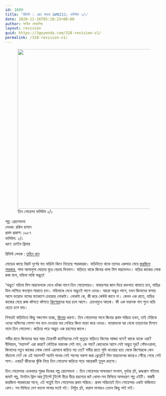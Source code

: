 ```yaml
---
id: 1609
title: 'রিভিউ : প্রেত সাধনা &#8211; ভলিউম ২/১'
date: 2020-11-16T05:10:23+00:00
author: ফাহিম মোন্তাসির
layout: revision
guid: https://3goyenda.com/318-revision-v1/
permalink: /318-revision-v1/
---
```

<figure class="wp-block-image size-large"><img loading="lazy" width="1024" height="512" src="https://3goyenda.com/wp-content/uploads/2020/11/REVIEW-2-1-1024x512.jpg" alt="" class="wp-image-1595" srcset="https://3goyenda.com/wp-content/uploads/2020/11/REVIEW-2-1-1024x512.jpg 1024w, https://3goyenda.com/wp-content/uploads/2020/11/REVIEW-2-1-300x150.jpg 300w, https://3goyenda.com/wp-content/uploads/2020/11/REVIEW-2-1-768x384.jpg 768w, https://3goyenda.com/wp-content/uploads/2020/11/REVIEW-2-1.jpg 1200w" sizes="(max-width: 1024px) 100vw, 1024px" /><figcaption>তিন গোয়েন্দা ভলিউম ২/১</figcaption></figure> 

<p class="has-text-align-center">
  গল্প: প্রেতসাধনা<br />লেখক: রকিব হাসান<br />প্রথম প্রকাশ: ১৯৮৭<br />ভলিউম: ২/১<br />ধরণ: ক্রাইম থ্রিলার
</p>

<p class="has-text-align-center">
  রিভিউ লেখক : <a rel="noopener noreferrer" href="https://m.facebook.com/profile.php?id=100006807845424" target="_blank">তুহিন খান</a>
</p>

মোড়ের কাছে বিরাট দুর্গের মত বাড়িটা কিনে নিয়েছে পারকাররা। বাড়িটাতে থাকে তাদের একমাত্র মেয়ে [জরজিনা পারকার](https://3goyenda.com/georgina-parker/), শাদা আপালুসা ঘোড়ায় ঘুরে বেড়ায় দিনমান। বাড়িতে থাকে জিনার খালা মিস মারভেলও। বাড়ির কাজের লোক রুজ বলে, মহিলা নাকি অদ্ভুত!

&#8216;অদ্ভুত&#8217; মহিলা মিস মারভেলকে দেখে খটকা লাগে তিন গোয়েন্দারও। মাকড়শার জাল দিয়ে রক্তপাত থামাতে চান, মাছির ডিম লাগিয়ে ক্ষতস্থান সারাতে চান। মহিলাকে দেখে অদ্ভুতই লাগে ওদের। আরো অদ্ভুত লাগে, যখন জিনাদের বাসায় আসে ভ্যারাড নামের ফ্যাকাশে চেহারার লোকটা। লোকটা কে, কী করে কেউউ জানে না। কেবল এক রাতে, বাড়ির কাজের মেয়ে রুজ কাঁপতে কাঁপতে <a href="https://3goyenda.com/kishor-pasha/" target="_blank" rel="noopener noreferrer">কিশোর</a>দের ঘরে চলে আসে। চোখেমুখে আতঙ্ক। কী এক ভয়ানক গান শুনে বাড়ি ছেড়ে চলে যায়।

নিশ্চয়ই বাড়িটাতে কিছু গন্ডগোল হচ্ছে, <a href="https://3goyenda.com/georgina-parker/" target="_blank" rel="noopener noreferrer">জিনার</a> ধারণা। তিন গোয়েন্দার সাথে জিনার প্রথম পরিচয় তখন, তাই টেরিকে ওদের অফিসের গোপন পথ বলে দেওয়ার ভয় দেখিয়ে জিনা ভাড়া করে ওদের। ভ্যারাডকে ঘর থেকে তাড়ানোর মিশনে নামে তিন গোয়েন্দা। জড়িয়ে পড়ে অদ্ভুত এক রহস্যের জালে।

গভীর রাতে জিনাদের ঘরে আর টেরেনটি ক্যানিয়নের সেই ভূতুড়ে বাড়িতে কিসের আড্ডা বসে? কাকে ডাকে ওরা? বীলিয়াল, &#8216;মহাসর্প&#8217; এরা কারা? ভৌতিক ভয়ানক সেই গান, কে গায়? কোত্থেকে আসে সেই অদ্ভুত সুর? গোঁফওয়ালা, জিনাদের নতুন কাজের লোক ফোর্ড এরসাথে জড়িত নয় তো? গভীর রাতে গুলি খাওয়ার হাত থেকে কিশোরকে কেন বাঁচালো সে? কে এই মহাসর্প? অ্যানি পলের সেই সাপের নকশা করা ব্রেস্লেট? মিস মারভেলের কাছেও পৌঁছে গেছে সেই সাপ। এবার? জীবনের ঝুঁকি নিয়ে তিন গোয়েন্দা জড়িয়ে পড়ে আরেকটি তুমুল রহস্যে।

তিন গোয়েন্দার একেবারে শুরুর দিকের গল্প প্রেতসাধনা । তিন গোয়েন্দার অসাধারণ সংলাপ, দুর্দান্ত প্লট, রুদ্ধশ্বাস গতিময় জমাট গল্প, টানটান থ্রিল আর টুইস্টে টুইস্টে ধীরে ধীরে রহস্যের জট খোলা-সব মিলিয়ে অসাধারণ গল্প এইটি। বান্ধবী জরজিনা পারকারের সাথে, এই গল্পেই তিন গোয়েন্দার প্রথম পরিচয়। প্রথম পরিচয়েই তিন গোয়েন্দার একটা বাজিমাত কেস। সব মিলিয়ে বেশ ভালো লাগার মতই বই। নিখুঁত প্লট, খারাপ লাগারও তেমন কিছু পাই নাই।